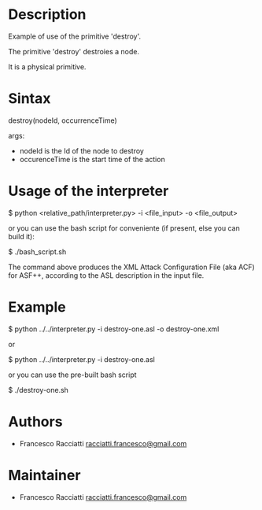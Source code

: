 Description
============
Example of use of the primitive 'destroy'.

The primitive 'destroy' destroies a node.

It is a physical primitive.


Sintax
======
destroy(nodeId, occurrenceTime)

args:
 + nodeId is the Id of the node to destroy
 + occurenceTime is the start time of the action


Usage of the interpreter
========================
$ python <relative_path/interpreter.py> -i <file_input> -o <file_output>

or you can use the bash script for conveniente (if present, else you can build it):

$ ./bash_script.sh

The command above produces the XML Attack Configuration File (aka ACF) for ASF++, according to the ASL description in the input file.


Example
=======
$ python ../../interpreter.py -i destroy-one.asl -o destroy-one.xml

or

$ python ../../interpreter.py -i destroy-one.asl

or you can use the pre-built bash script

$ ./destroy-one.sh


Authors
=======
+ Francesco Racciatti  	<racciatti.francesco@gmail.com>


Maintainer
==========
+ Francesco Racciatti	<racciatti.francesco@gmail.com>
